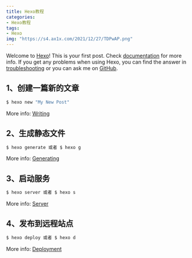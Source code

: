 ```yaml
---
title: Hexo教程
categories: 
- Hexo教程
tags: 
- Hexo
img: "https://s4.ax1x.com/2021/12/27/TDPwAP.png"
---
```

Welcome to [Hexo](https://hexo.io/)! This is your first post. Check [documentation](https://hexo.io/docs/) for more info. If you get any problems when using Hexo, you can find the answer in [troubleshooting](https://hexo.io/docs/troubleshooting.html) or you can ask me on [GitHub](https://github.com/hexojs/hexo/issues).

## 1、创建一篇新的文章

``` bash
$ hexo new "My New Post"
```

More info: [Writing](https://hexo.io/docs/writing.html)

## 2、生成静态文件

``` bash
$ hexo generate 或者 $ hexo g
```

More info: [Generating](https://hexo.io/docs/generating.html)

## 3、启动服务

``` bash
$ hexo server 或者 $ hexo s
```

More info: [Server](https://hexo.io/docs/server.html)

## 4、发布到远程站点

``` bash
$ hexo deploy 或者 $ hexo d
```

More info: [Deployment](https://hexo.io/docs/one-command-deployment.html)
